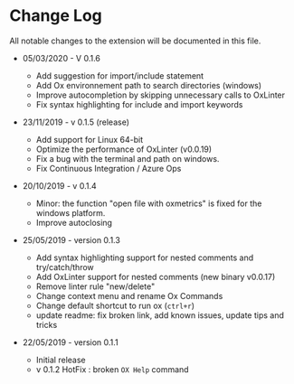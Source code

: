 # Change Log
All notable changes to the extension will be documented in this file.

-  05/03/2020 - V 0.1.6
    - Add suggestion for import/include statement
    - Add Ox environnement path to search directories (windows)
    - Improve autocompletion by skipping unnecessary calls to OxLinter
    - Fix syntax highlighting for include and import keywords
 
- 23/11/2019 - v 0.1.5 (release)
    - Add support for Linux 64-bit 
    - Optimize the performance of OxLinter (v0.0.19)
    - Fix a bug with the terminal and path on windows. 
    - Fix Continuous Integration / Azure Ops
    
- 20/10/2019 - v 0.1.4
    - Minor: the function "open file with oxmetrics" is fixed for the windows platform.
    - Improve autoclosing

- 25/05/2019 - version 0.1.3
    - Add syntax highlighting support for nested comments and try/catch/throw
    - Add OxLinter support for nested comments (new binary v0.0.17)
    - Remove linter rule "new/delete"
    - Change context menu and rename Ox Commands
    - Change default shortcut to run ox (`ctrl+r`)
    - update readme: fix broken link, add known issues, update tips and tricks

- 22/05/2019 - version 0.1.1
    - Initial release
    - v 0.1.2 HotFix : broken `OX Help` command
 